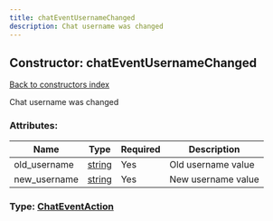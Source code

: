```yaml
---
title: chatEventUsernameChanged
description: Chat username was changed
---
```

## Constructor: chatEventUsernameChanged  
[Back to constructors index](index.md)



Chat username was changed

### Attributes:

| Name     |    Type       | Required | Description |
|----------|---------------|----------|-------------|
|old\_username|[string](../types/string.md) | Yes|Old username value|
|new\_username|[string](../types/string.md) | Yes|New username value|



### Type: [ChatEventAction](../types/ChatEventAction.md)


